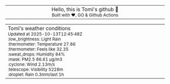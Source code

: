 
<div align="center">
<table>
<tbody>
<td align="center">
<img width="2000" height="0"><br>
Hello, this is Tomi's github 👋<br>
<sup>Built with ❤️, GO & Github Actions</sup><br>
<img width="2000" height="0">
</td>
</tbody>
</table>
</div>
<table>
<tbody>
<td align="left">
<img width="2000" height="0"><br>
Tomi's weather conditions<br>
<sup>Updated at 2025-10-13T12:45:48Z</sup><br>
<sup>:low_brightness: Light Rain</sup><br>
<sup>:thermometer: Temperature 27.86 </sup><br>
<sup>:thermometer: Feels like 32.35</sup><br>
<sup>:sweat_drops: Humidity 84%</sup><br>
<sup>:mask: PM2.5 86.61 μg/m3</sup><br>
<sup>:cyclone: Wind 2.13m/s </sup><br>
<sup>:telescope: Visibility 5228m </sup><br>
<sup>:droplet: Rain 0.3mm/last 1h </sup><br>
<img width="2000" height="0">
</td>
<td align="left">
<img width="2000" height="0"><br>
<br>
<img width="2000" height="0">
</td>
</tbody>
</table>
</div>
    